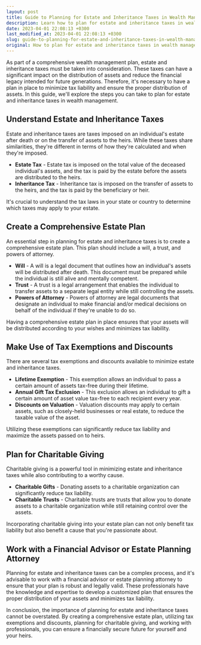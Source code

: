 ```yaml
---
layout: post
title: Guide to Planning for Estate and Inheritance Taxes in Wealth Management
description: Learn how to plan for estate and inheritance taxes in wealth management to ensure the proper distribution of assets and minimize tax liability.
date: 2023-04-01 22:08:13 +0300
last_modified_at: 2023-04-01 22:08:13 +0300
slug: guide-to-planning-for-estate-and-inheritance-taxes-in-wealth-management
original: How to plan for estate and inheritance taxes in wealth management?
---
```

As part of a comprehensive wealth management plan, estate and inheritance taxes must be taken into consideration. These taxes can have a significant impact on the distribution of assets and reduce the financial legacy intended for future generations. Therefore, it's necessary to have a plan in place to minimize tax liability and ensure the proper distribution of assets. In this guide, we'll explore the steps you can take to plan for estate and inheritance taxes in wealth management.

## Understand Estate and Inheritance Taxes

Estate and inheritance taxes are taxes imposed on an individual's estate after death or on the transfer of assets to the heirs. While these taxes share similarities, they're different in terms of how they're calculated and when they're imposed. 

* **Estate Tax** - Estate tax is imposed on the total value of the deceased individual's assets, and the tax is paid by the estate before the assets are distributed to the heirs.
* **Inheritance Tax** - Inheritance tax is imposed on the transfer of assets to the heirs, and the tax is paid by the beneficiary or heir.

It's crucial to understand the tax laws in your state or country to determine which taxes may apply to your estate.

## Create a Comprehensive Estate Plan

An essential step in planning for estate and inheritance taxes is to create a comprehensive estate plan. This plan should include a will, a trust, and powers of attorney. 

* **Will** - A will is a legal document that outlines how an individual's assets will be distributed after death. This document must be prepared while the individual is still alive and mentally competent.
* **Trust** - A trust is a legal arrangement that enables the individual to transfer assets to a separate legal entity while still controlling the assets.
* **Powers of Attorney** - Powers of attorney are legal documents that designate an individual to make financial and/or medical decisions on behalf of the individual if they're unable to do so.

Having a comprehensive estate plan in place ensures that your assets will be distributed according to your wishes and minimizes tax liability.

## Make Use of Tax Exemptions and Discounts

There are several tax exemptions and discounts available to minimize estate and inheritance taxes. 

* **Lifetime Exemption** - This exemption allows an individual to pass a certain amount of assets tax-free during their lifetime.
* **Annual Gift Tax Exclusion** - This exclusion allows an individual to gift a certain amount of asset value tax-free to each recipient every year.
* **Discounts on Valuation** - Valuation discounts may apply to certain assets, such as closely-held businesses or real estate, to reduce the taxable value of the asset.

Utilizing these exemptions can significantly reduce tax liability and maximize the assets passed on to heirs.

## Plan for Charitable Giving

Charitable giving is a powerful tool in minimizing estate and inheritance taxes while also contributing to a worthy cause. 

* **Charitable Gifts** - Donating assets to a charitable organization can significantly reduce tax liability.
* **Charitable Trusts** - Charitable trusts are trusts that allow you to donate assets to a charitable organization while still retaining control over the assets.

Incorporating charitable giving into your estate plan can not only benefit tax liability but also benefit a cause that you're passionate about.

## Work with a Financial Advisor or Estate Planning Attorney

Planning for estate and inheritance taxes can be a complex process, and it's advisable to work with a financial advisor or estate planning attorney to ensure that your plan is robust and legally valid. These professionals have the knowledge and expertise to develop a customized plan that ensures the proper distribution of your assets and minimizes tax liability.

In conclusion, the importance of planning for estate and inheritance taxes cannot be overstated. By creating a comprehensive estate plan, utilizing tax exemptions and discounts, planning for charitable giving, and working with professionals, you can ensure a financially secure future for yourself and your heirs.